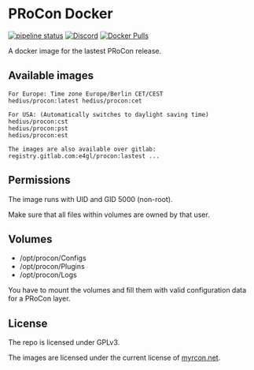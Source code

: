 # PRoCon Docker

[![pipeline status](https://gitlab.com/e4gl/procon/badges/main/pipeline.svg)](https://gitlab.com/e4gl/procon/-/commits/main)
[![Discord](https://img.shields.io/discord/388757799875903489.svg?colorB=7289DA&label=Discord&logo=Discord&logoColor=7289DA&style=flat-square)](https://discord.e4gl.com/)
[![Docker Pulls](https://img.shields.io/docker/pulls/hedius/procon.svg?style=flat-square)](https://hub.docker.com/r/hedius/procon/)

A docker image for the lastest PRoCon release.

## Available images
```
For Europe: Time zone Europe/Berlin CET/CEST
hedius/procon:latest hedius/procon:cet

For USA: (Automatically switches to daylight saving time)
hedius/procon:cst
hedius/procon:pst
hedius/procon:est

The images are also available over gitlab:
registry.gitlab.com:e4gl/procon:lastest ...
```

## Permissions
The image runs with UID and GID 5000 (non-root).

Make sure that all files within volumes are owned by that user.

## Volumes
* /opt/procon/Configs
* /opt/procon/Plugins
* /opt/procon/Logs

You have to mount the volumes and fill them with valid configuration data for a PRoCon layer.

## License
The repo is licensed under GPLv3.

The images are licensed under the current license of [myrcon.net](https://myrcon.net/files/file/29-procon-client/).

